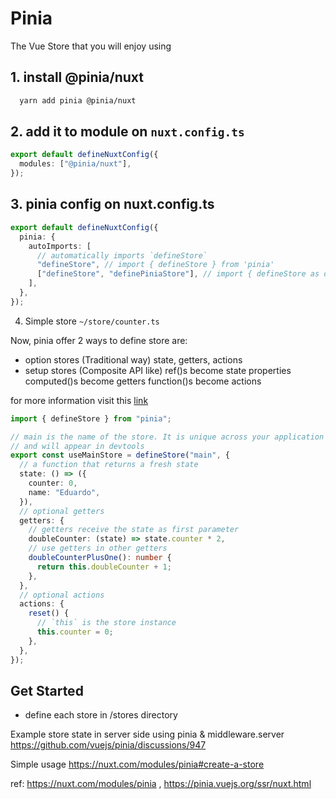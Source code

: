 # Pinia

The Vue Store that you will enjoy using

## 1. install @pinia/nuxt

```bash
  yarn add pinia @pinia/nuxt
```

## 2. add it to module on `nuxt.config.ts`

```ts
export default defineNuxtConfig({
  modules: ["@pinia/nuxt"],
});
```

## 3. pinia config on nuxt.config.ts

```ts
export default defineNuxtConfig({
  pinia: {
    autoImports: [
      // automatically imports `defineStore`
      "defineStore", // import { defineStore } from 'pinia'
      ["defineStore", "definePiniaStore"], // import { defineStore as definePiniaStore } from 'pinia'
    ],
  },
});
```

4. Simple store `~/store/counter.ts`

Now, pinia offer 2 ways to define store are:

- option stores (Traditional way)
  state, getters, actions
- setup stores (Composite API like)
  ref()s become state properties
  computed()s become getters
  function()s become actions

for more information visit this [link](https://pinia.vuejs.org/core-concepts/#defining-a-store)

```ts
import { defineStore } from "pinia";

// main is the name of the store. It is unique across your application
// and will appear in devtools
export const useMainStore = defineStore("main", {
  // a function that returns a fresh state
  state: () => ({
    counter: 0,
    name: "Eduardo",
  }),
  // optional getters
  getters: {
    // getters receive the state as first parameter
    doubleCounter: (state) => state.counter * 2,
    // use getters in other getters
    doubleCounterPlusOne(): number {
      return this.doubleCounter + 1;
    },
  },
  // optional actions
  actions: {
    reset() {
      // `this` is the store instance
      this.counter = 0;
    },
  },
});
```

## Get Started

- define each store in /stores directory

Example store state in server side using pinia & middleware.server <https://github.com/vuejs/pinia/discussions/947>

Simple usage <https://nuxt.com/modules/pinia#create-a-store>

ref: <https://nuxt.com/modules/pinia>
, <https://pinia.vuejs.org/ssr/nuxt.html>

